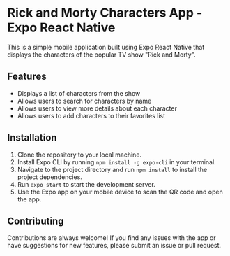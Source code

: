 # Rick and Morty Characters App - Expo React Native

This is a simple mobile application built using Expo React Native that displays the characters of the popular TV show "Rick and Morty".

## Features

- Displays a list of characters from the show
- Allows users to search for characters by name
- Allows users to view more details about each character
- Allows users to add characters to their favorites list

## Installation

1. Clone the repository to your local machine.
2. Install Expo CLI by running `npm install -g expo-cli` in your terminal.
3. Navigate to the project directory and run `npm install` to install the project dependencies.
4. Run `expo start` to start the development server.
5. Use the Expo app on your mobile device to scan the QR code and open the app.

## Contributing

Contributions are always welcome! If you find any issues with the app or have suggestions for new features, please submit an issue or pull request.
